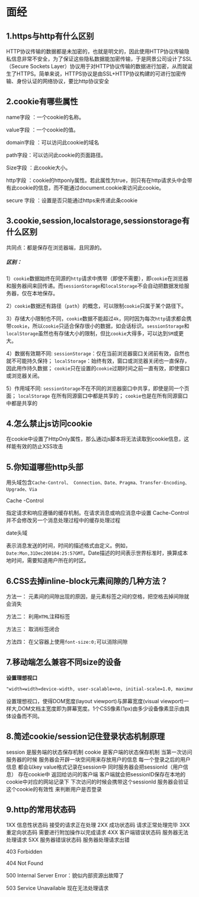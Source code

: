 # 面经

## 1.https与http有什么区别

  HTTP协议传输的数据都是未加密的，也就是明文的，因此使用HTTP协议传输隐私信息非常不安全，为了保证这些隐私数据能加密传输，于是网景公司设计了SSL（Secure Sockets Layer）协议用于对HTTP协议传输的数据进行加密，从而就诞生了HTTPS。简单来说，HTTPS协议是由SSL+HTTP协议构建的可进行加密传输、身份认证的网络协议，要比http协议安全

## 2.cookie有哪些属性

name字段 ：一个cookie的名称。

value字段 ：一个cookie的值。

domain字段 ：可以访问此cookie的域名

path字段：可以访问此cookie的页面路径。

Size字段 ：此cookie大小。

http字段 ：cookie的httponly属性。若此属性为true，则只有在http请求头中会带有此cookie的信息，而不能通过document.cookie来访问此cookie。

secure 字段 ：设置是否只能通过https来传递此条cookie

## 3.cookie,session,localstorage,sessionstorage有什么区别

共同点：都是保存在浏览器端，且同源的。

##### 区别：

1）`cookie`数据始终在同源的`http`请求中携带（即使不需要），即`cookie`在浏览器和服务器间来回传递。而`sessionStorage`和`localStorage`不会自动把数据发给服务器，仅在本地保存。

2）`cookie`数据还有路径（`path`）的概念，可以限制`cookie`只属于某个路径下。

3）存储大小限制也不同，`cookie`数据不能超过`4k`，同时因为每次`http`请求都会携带`cookie`，所以`cookie`只适合保存很小的数据，如会话标识。`sessionStorage`和`localStorage`虽然也有存储大小的限制，但比`cookie`大得多，可以达到`5M`或更大。

4）数据有效期不同:
 `sessionStorage`：仅在当前浏览器窗口关闭前有效，自然也就不可能持久保持；
 `localStorage`：始终有效，窗口或浏览器关闭也一直保存，因此用作持久数据；
 `cookie`只在设置的`cookie`过期时间之前一直有效，即使窗口或浏览器关闭。

5）作用域不同:
 `sessionStorage`不在不同的浏览器窗口中共享，即使是同一个页面；
 `localStorage` 在所有同源窗口中都是共享的；
 `cookie`也是在所有同源窗口中都是共享的

## 4.怎么禁止js访问cookie

在cookie中设置了HttpOnly属性，那么通过js脚本将无法读取到cookie信息，这样能有效的防止XSS攻击

## 5.你知道哪些http头部

用头域包含`Cache-Control、 Connection、Date、Pragma、Transfer-Encoding、Upgrade、Via`

Cache -Control

指定请求和响应遵循的缓存机制。在请求消息或响应消息中设置 Cache-Control并不会修改另一个消息处理过程中的缓存处理过程

date头域

表示消息发送的时间，时间的描述格式由定义。例如，`Date:Mon,31Dec200104:25:57GMT`。Date描述的时间表示世界标准时，换算成本地时间，需要知道用户所在的时区。

## 6.CSS去掉inline-block元素间隙的几种方法？

方法一： 元素间的间隙出现的原因，是元素标签之间的空格，把空格去掉间隙就会消失

方法二： 利用`HTML`注释标签

方法三： 取消标签闭合

方法四： 在父容器上使用`font-size:0;`可以消除间隙

## 7.移动端怎么兼容不同size的设备

**设置理想视口**

```html
"width=width=device-width, user-scalable=no, initial-scale=1.0, maximum-scale=1.0, minimum-scale=1.0"
```

设置理想视口，使得DOM宽度(layout viewport)与屏幕宽度(visual viewport)一样大,DOM文档主宽度即为屏幕宽度。1个CSS像素(1px)由多少设备像素显示由具体设备而不同。

##  8.简述cookie/session记住登录状态机制原理

session 是服务端的状态保存机制
 cookie 是客户端的状态保存机制
 当第一次访问服务器的时候 服务器会开辟一块空间用来存放用户的信息
 每一个登录之后的用户信息 都会以key value格式记录在session中
 同时服务器会把sessionId（用户信息） 存在cookie中 返回给访问的客户端
 客户端就会把sessionID保存在本地的cookie中对应的网站记录下
 下次访问的时候会携带这个sessionId
 服务器会验证这个cookie的有效性 来判断用户是否登录

## 9.http的常用状态码

1XX	信息性状态码	        接受的请求正在处理
2XX	成功状态码	            请求正常处理完毕
3XX	重定向状态码	        需要进行附加操作以完成请求
4XX	客户端错误状态码	服务器无法处理请求
5XX	服务器错误状态码	服务器处理请求出错

403 Forbidden

404 Not Found

500 Internal Server Error：貌似内部资源出故障了

503 Service Unavailable 现在无法处理请求